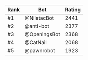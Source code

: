 Rank|Bot|Rating
---|---|---
#1|@NilatacBot|2441
#2|@anti-bot|2377
#3|@OpeningsBot|2368
#4|@CatNail|2068
#5|@pawnrobot|1923
